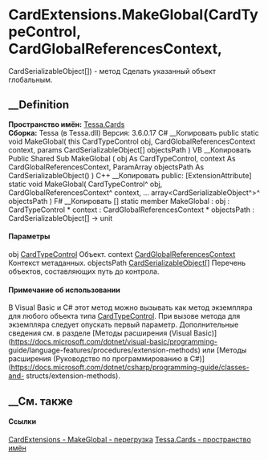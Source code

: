 # CardExtensions.MakeGlobal(CardTypeControl, CardGlobalReferencesContext,
CardSerializableObject[]) - метод
Сделать указанный объект глобальным.
## __Definition
 **Пространство имён:** [Tessa.Cards](N_Tessa_Cards.htm)  
 **Сборка:** Tessa (в Tessa.dll) Версия: 3.6.0.17
C# __Копировать
     public static void MakeGlobal(
    	this CardTypeControl obj,
    	CardGlobalReferencesContext context,
    	params CardSerializableObject[] objectsPath
    )
VB __Копировать
    <ExtensionAttribute>
    Public Shared Sub MakeGlobal ( 
    	obj As CardTypeControl,
    	context As CardGlobalReferencesContext,
    	ParamArray objectsPath As CardSerializableObject()
    )
C++ __Копировать
     public:
    [ExtensionAttribute]
    static void MakeGlobal(
    	CardTypeControl^ obj, 
    	CardGlobalReferencesContext^ context, 
    	... array<CardSerializableObject^>^ objectsPath
    )
F# __Копировать
     [<ExtensionAttribute>]
    static member MakeGlobal : 
            obj : CardTypeControl * 
            context : CardGlobalReferencesContext * 
            objectsPath : CardSerializableObject[] -> unit 
#### Параметры
obj [CardTypeControl](T_Tessa_Cards_CardTypeControl.htm)
    Объект.
context
[CardGlobalReferencesContext](T_Tessa_Cards_CardGlobalReferencesContext.htm)
    Контекст метаданных.
objectsPath
[CardSerializableObject](T_Tessa_Cards_CardSerializableObject.htm)[]
    Перечень объектов, составляющих путь до контрола.
#### Примечание об использовании
В Visual Basic и C# этот метод можно вызывать как метод экземпляра для любого
объекта типа [CardTypeControl](T_Tessa_Cards_CardTypeControl.htm). При вызове
метода для экземпляра следует опускать первый параметр. Дополнительные
сведения см. в разделе [Методы расширения (Visual
Basic)](https://docs.microsoft.com/dotnet/visual-basic/programming-
guide/language-features/procedures/extension-methods) или [Методы расширения
(Руководство по программированию в
C#)](https://docs.microsoft.com/dotnet/csharp/programming-guide/classes-and-
structs/extension-methods).
##  __См. также
#### Ссылки
[CardExtensions - ](T_Tessa_Cards_CardExtensions.htm)
[MakeGlobal - перегрузка](Overload_Tessa_Cards_CardExtensions_MakeGlobal.htm)
[Tessa.Cards - пространство имён](N_Tessa_Cards.htm)
